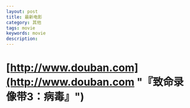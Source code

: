 ```yaml
---
layout: post
title: 最新电影
category: 其他
tags: movie
keywords: movie 
description: 
---
```


# [http://www.douban.com](http://www.douban.com "『致命录像带3：病毒』")